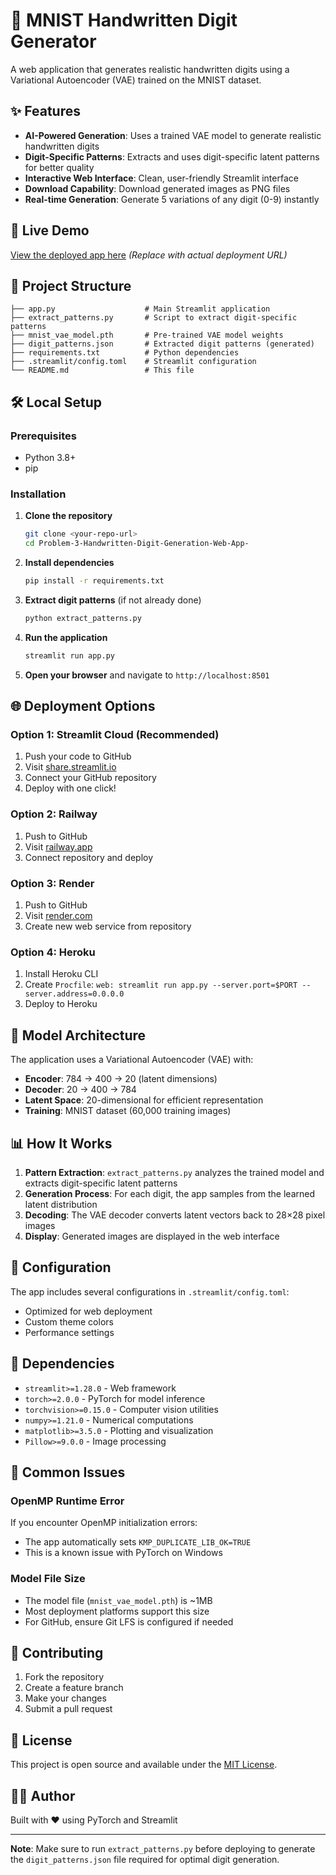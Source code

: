 # 🤖 MNIST Handwritten Digit Generator

A web application that generates realistic handwritten digits using a Variational Autoencoder (VAE) trained on the MNIST dataset.

## ✨ Features

- **AI-Powered Generation**: Uses a trained VAE model to generate realistic handwritten digits
- **Digit-Specific Patterns**: Extracts and uses digit-specific latent patterns for better quality
- **Interactive Web Interface**: Clean, user-friendly Streamlit interface
- **Download Capability**: Download generated images as PNG files
- **Real-time Generation**: Generate 5 variations of any digit (0-9) instantly

## 🚀 Live Demo

[View the deployed app here](https://your-app-url.streamlit.app) _(Replace with actual deployment URL)_

## 📁 Project Structure

```
├── app.py                    # Main Streamlit application
├── extract_patterns.py       # Script to extract digit-specific patterns
├── mnist_vae_model.pth       # Pre-trained VAE model weights
├── digit_patterns.json       # Extracted digit patterns (generated)
├── requirements.txt          # Python dependencies
├── .streamlit/config.toml    # Streamlit configuration
└── README.md                 # This file
```

## 🛠️ Local Setup

### Prerequisites
- Python 3.8+
- pip

### Installation

1. **Clone the repository**
   ```bash
   git clone <your-repo-url>
   cd Problem-3-Handwritten-Digit-Generation-Web-App-
   ```

2. **Install dependencies**
   ```bash
   pip install -r requirements.txt
   ```

3. **Extract digit patterns** (if not already done)
   ```bash
   python extract_patterns.py
   ```

4. **Run the application**
   ```bash
   streamlit run app.py
   ```

5. **Open your browser** and navigate to `http://localhost:8501`

## 🌐 Deployment Options

### Option 1: Streamlit Cloud (Recommended)
1. Push your code to GitHub
2. Visit [share.streamlit.io](https://share.streamlit.io)
3. Connect your GitHub repository
4. Deploy with one click!

### Option 2: Railway
1. Push to GitHub
2. Visit [railway.app](https://railway.app)
3. Connect repository and deploy

### Option 3: Render
1. Push to GitHub
2. Visit [render.com](https://render.com)
3. Create new web service from repository

### Option 4: Heroku
1. Install Heroku CLI
2. Create `Procfile`: `web: streamlit run app.py --server.port=$PORT --server.address=0.0.0.0`
3. Deploy to Heroku

## 🧠 Model Architecture

The application uses a Variational Autoencoder (VAE) with:
- **Encoder**: 784 → 400 → 20 (latent dimensions)
- **Decoder**: 20 → 400 → 784
- **Latent Space**: 20-dimensional for efficient representation
- **Training**: MNIST dataset (60,000 training images)

## 📊 How It Works

1. **Pattern Extraction**: `extract_patterns.py` analyzes the trained model and extracts digit-specific latent patterns
2. **Generation Process**: For each digit, the app samples from the learned latent distribution
3. **Decoding**: The VAE decoder converts latent vectors back to 28×28 pixel images
4. **Display**: Generated images are displayed in the web interface

## 🔧 Configuration

The app includes several configurations in `.streamlit/config.toml`:
- Optimized for web deployment
- Custom theme colors
- Performance settings

## 📝 Dependencies

- `streamlit>=1.28.0` - Web framework
- `torch>=2.0.0` - PyTorch for model inference
- `torchvision>=0.15.0` - Computer vision utilities
- `numpy>=1.21.0` - Numerical computations
- `matplotlib>=3.5.0` - Plotting and visualization
- `Pillow>=9.0.0` - Image processing

## 🐛 Common Issues

### OpenMP Runtime Error
If you encounter OpenMP initialization errors:
- The app automatically sets `KMP_DUPLICATE_LIB_OK=TRUE`
- This is a known issue with PyTorch on Windows

### Model File Size
- The model file (`mnist_vae_model.pth`) is ~1MB
- Most deployment platforms support this size
- For GitHub, ensure Git LFS is configured if needed

## 🤝 Contributing

1. Fork the repository
2. Create a feature branch
3. Make your changes
4. Submit a pull request

## 📄 License

This project is open source and available under the [MIT License](LICENSE).

## 👨‍💻 Author

Built with ❤️ using PyTorch and Streamlit

---

**Note**: Make sure to run `extract_patterns.py` before deploying to generate the `digit_patterns.json` file required for optimal digit generation. 